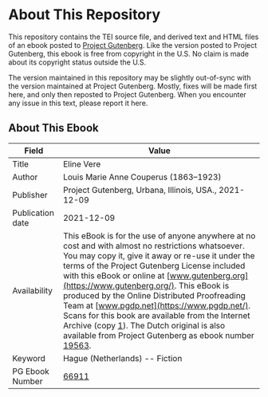 # About This Repository

This repository contains the TEI source file, and derived text and HTML files of an ebook posted to [Project Gutenberg](https://www.gutenberg.org/). Like the version posted to Project Gutenberg, this ebook is free from copyright in the U.S. No claim is made about its copyright status outside the U.S.

The version maintained in this repository may be slightly out-of-sync with the version maintained at Project Gutenberg. Mostly, fixes will be made first here, and only then reposted to Project Gutenberg. When you encounter any issue in this text, please report it here.

## About This Ebook

| Field | Value |
| ----- | ----- |
| Title | Eline Vere |
| Author | Louis Marie Anne Couperus (1863–1923) |
| Publisher | Project Gutenberg, Urbana, Illinois, USA., 2021-12-09 |
| Publication date | 2021-12-09 |
| Availability | This eBook is for the use of anyone anywhere at no cost and with almost no restrictions whatsoever. You may copy it, give it away or re-use it under the terms of the Project Gutenberg License included with this eBook or online at [www.gutenberg.org](https://www.gutenberg.org/). This eBook is produced by the Online Distributed Proofreading Team at [www.pgdp.net](https://www.pgdp.net/). Scans for this book are available from the Internet Archive (copy [1](https://archive.org/details/elinevere00coup)). The Dutch original is also available from Project Gutenberg as ebook number [19563](https://www.gutenberg.org/ebooks/19563). |
| Keyword | Hague (Netherlands) -- Fiction |
| PG Ebook Number | [66911](https://www.gutenberg.org/ebooks/66911) |
